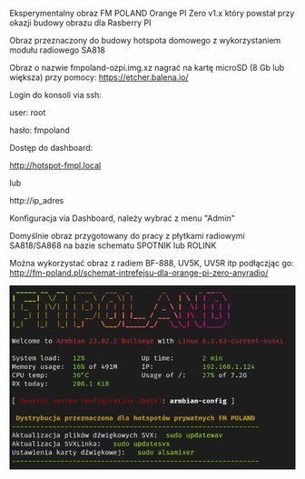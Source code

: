 Eksperymentalny obraz FM POLAND Orange PI Zero v1.x który powstał przy okazji budowy obrazu dla Rasberry PI

Obraz przeznaczony do budowy hotspota domowego z wykorzystaniem modułu radiowego SA818

Obraz o nazwie fmpoland-ozpi.img.xz nagrać na kartę microSD (8 Gb lub większa) przy pomocy: https://etcher.balena.io/

Login do konsoli via ssh:

user: root

hasło: fmpoland

Dostęp do dashboard:

http://hotspot-fmpl.local

lub

http://ip_adres

Konfiguracja via Dashboard, należy wybrać z menu "Admin"

Domyślnie obraz przygotowany do pracy z płytkami radiowymi SA818/SA868 na bazie schematu SPOTNIK lub ROLINK

Można wykorzystać obraz z radiem BF-888, UV5K, UV5R itp podłączjąc go: http://fm-poland.pl/schemat-intrefejsu-dla-orange-pi-zero-anyradio/


![Hotspot login](https://github.com/sp2ong/hotspot-ozpi-image/blob/main/hotspot-login.png)
